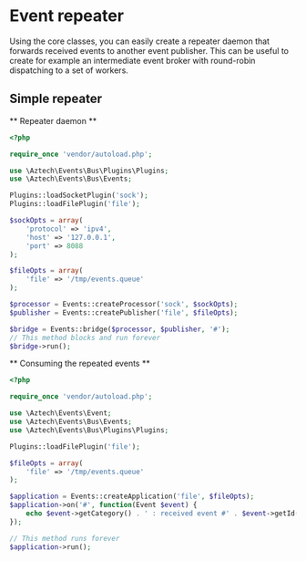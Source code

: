 # Event repeater

Using the core classes, you can easily create a repeater daemon that forwards received events to another event publisher.
This can be useful to create for example an intermediate event broker with round-robin dispatching to a set of workers.

## Simple repeater

** Repeater daemon **

```php
<?php 

require_once 'vendor/autoload.php';

use \Aztech\Events\Bus\Plugins\Plugins;
use \Aztech\Events\Bus\Events;

Plugins::loadSocketPlugin('sock');
Plugins::loadFilePlugin('file');

$sockOpts = array(
    'protocol' => 'ipv4',
    'host' => '127.0.0.1',
    'port' => 8088
);

$fileOpts = array(
    'file' => '/tmp/events.queue'
);

$processor = Events::createProcessor('sock', $sockOpts);
$publisher = Events::createPublisher('file', $fileOpts);

$bridge = Events::bridge($processor, $publisher, '#');
// This method blocks and run forever
$bridge->run();
```

** Consuming the repeated events **

```php
<?php 

require_once 'vendor/autoload.php';

use \Aztech\Events\Event;
use \Aztech\Events\Bus\Events;
use \Aztech\Events\Bus\Plugins\Plugins;

Plugins::loadFilePlugin('file');

$fileOpts = array(
    'file' => '/tmp/events.queue'
);

$application = Events::createApplication('file', $fileOpts);
$application->on('#', function(Event $event) {
    echo $event->getCategory() . ' : received event #' . $event->getId() . PHP_EOL;
});

// This method runs forever
$application->run();

```

